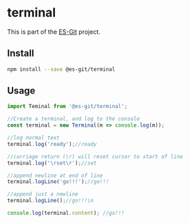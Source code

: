 # terminal

This is part of the [ES-Git](https://github.com/es-git/es-git) project.

## Install

```bash
npm install --save @es-git/terminal
```

## Usage

```ts
import Teminal from '@es-git/terminal';

//Create a terminal, and log to the console
const terminal = new Terminal(m => console.log(m));

//log normal text
terminal.log('ready');//ready

//carriage return (\r) will reset cursor to start of line
terminal.log('\rset\r');//set

//append newline at end of line
terminal.logLine('go!!!');//go!!!

//append just a newline
terminal.logLine();//go!!!\n

console.log(terminal.content); //go!!!

```